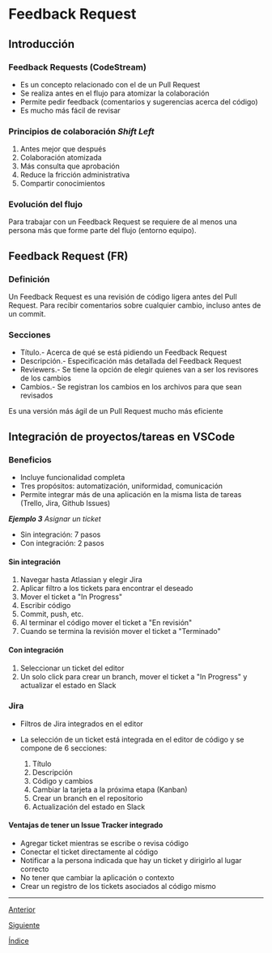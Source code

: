 # Feedback Request

## Introducción

### Feedback Requests (CodeStream)

- Es un concepto relacionado con el de un Pull Request
- Se realiza antes en el flujo para atomizar la colaboración
- Permite pedir feedback (comentarios y sugerencias acerca del código)
- Es mucho más fácil de revisar

### Principios de colaboración *Shift Left*

1. Antes mejor que después
2. Colaboración atomizada
3. Más consulta que aprobación
4. Reduce la fricción administrativa
5. Compartir conocimientos

### Evolución del flujo

Para trabajar con un Feedback Request se requiere de al menos una persona más que forme parte del flujo (entorno equipo).

## Feedback Request (FR)

### Definición

Un Feedback Request es una revisión de código ligera antes del Pull Request. Para recibir comentarios sobre cualquier cambio, incluso antes de un commit.

### Secciones

- Título.- Acerca de qué se está pidiendo un Feedback Request
- Descripción.- Especificación más detallada del Feedback Request
- Reviewers.- Se tiene la opción de elegir quienes van a ser los revisores de los cambios
- Cambios.- Se registran los cambios en los archivos para que sean revisados

Es una versión más ágil de un Pull Request mucho más eficiente

## Integración de proyectos/tareas en VSCode

### Beneficios

- Incluye funcionalidad completa
- Tres propósitos: automatización, uniformidad, comunicación
- Permite integrar más de una aplicación en la misma lista de tareas (Trello, Jira, Github Issues)

***Ejemplo 3*** *Asignar un ticket*

- Sin integración: 7 pasos
- Con integración: 2 pasos

#### Sin integración

1. Navegar hasta Atlassian y elegir Jira
2. Aplicar filtro a los tickets para encontrar el deseado
3. Mover el ticket a "In Progress"
4. Escribir código
5. Commit, push, etc.
6. Al terminar el código mover el ticket a "En revisión"
7. Cuando se termina la revisión mover el ticket a "Terminado"

#### Con integración

1. Seleccionar un ticket del editor
2. Un solo click para crear un branch, mover el ticket a "In Progress" y actualizar el estado en Slack

### Jira

- Filtros de Jira integrados en el editor
- La selección de un ticket está integrada en el editor de código y se compone de 6 secciones:

    1. Título
    2. Descripción
    3. Código y cambios
    4. Cambiar la tarjeta a la próxima etapa (Kanban)
    5. Crear un branch en el repositorio
    6. Actualización del estado en Slack

#### Ventajas de tener un Issue Tracker integrado

- Agregar ticket mientras se escribe o revisa código
- Conectar el ticket directamente al código
- Notificar a la persona indicada que hay un ticket y dirigirlo al lugar correcto
- No tener que cambiar la aplicación o contexto
- Crear un registro de los tickets asociados al código mismo

---

[Anterior](Class4.md)

[Siguiente](./Class6.md)

[Índice](../Intro.md)
